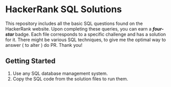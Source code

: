 # HackerRank SQL Solutions

This repository includes all the basic SQL questions found on the HackerRank website. Upon completing these queries, you can earn a <i><b> four-star </b></i> badge. Each file corresponds to a specific challenge and has a solution for it. There might be various SQL techniques, to give me the optimal way to answer ( to alter ) do PR. Thank you!

## Getting Started

1. Use any SQL database management system.
2. Copy the SQL code from the solution files to run them.
